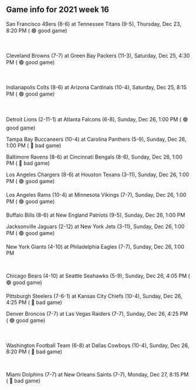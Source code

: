 ## Game info for 2021 week 16
San Francisco 49ers (8-6) at Tennessee Titans (9-5), Thursday, Dec 23, 8:20 PM (	:green_circle: good game)


<br/>

Cleveland Browns (7-7) at Green Bay Packers (11-3), Saturday, Dec 25, 4:30 PM (	:green_circle: good game)


<br/>

Indianapolis Colts (8-6) at Arizona Cardinals (10-4), Saturday, Dec 25, 8:15 PM (	:green_circle: good game)


<br/>

Detroit Lions (2-11-1) at Atlanta Falcons (6-8), Sunday, Dec 26, 1:00 PM (	:green_circle: good game)

Tampa Bay Buccaneers (10-4) at Carolina Panthers (5-9), Sunday, Dec 26, 1:00 PM (	:red_circle: bad game)

Baltimore Ravens (8-6) at Cincinnati Bengals (8-6), Sunday, Dec 26, 1:00 PM (	:red_circle: bad game)

Los Angeles Chargers (8-6) at Houston Texans (3-11), Sunday, Dec 26, 1:00 PM (	:green_circle: good game)

Los Angeles Rams (10-4) at Minnesota Vikings (7-7), Sunday, Dec 26, 1:00 PM (	:green_circle: good game)

Buffalo Bills (8-6) at New England Patriots (9-5), Sunday, Dec 26, 1:00 PM

Jacksonville Jaguars (2-12) at New York Jets (3-11), Sunday, Dec 26, 1:00 PM (	:green_circle: good game)

New York Giants (4-10) at Philadelphia Eagles (7-7), Sunday, Dec 26, 1:00 PM


<br/>

Chicago Bears (4-10) at Seattle Seahawks (5-9), Sunday, Dec 26, 4:05 PM (	:green_circle: good game)

Pittsburgh Steelers (7-6-1) at Kansas City Chiefs (10-4), Sunday, Dec 26, 4:25 PM (	:red_circle: bad game)

Denver Broncos (7-7) at Las Vegas Raiders (7-7), Sunday, Dec 26, 4:25 PM (	:green_circle: good game)


<br/>

Washington Football Team (6-8) at Dallas Cowboys (10-4), Sunday, Dec 26, 8:20 PM (	:red_circle: bad game)


<br/>

Miami Dolphins (7-7) at New Orleans Saints (7-7), Monday, Dec 27, 8:15 PM (	:red_circle: bad game)

